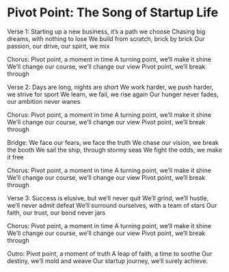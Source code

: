# Pivot Point: The Song of Startup Life

Verse 1:
Starting up a new business, it’s a path we choose
Chasing big dreams, with nothing to lose
We build from scratch, brick by brick
Our passion, our drive, our spirit, we mix

Chorus:
Pivot point, a moment in time
A turning point, we’ll make it shine
We’ll change our course, we’ll change our view
Pivot point, we’ll break through

Verse 2:
Days are long, nights are short
We work harder, we push harder, we strive for sport
We learn, we fail, we rise again
Our hunger never fades, our ambition never wanes 

Chorus:
Pivot point, a moment in time
A turning point, we’ll make it shine
We’ll change our course, we’ll change our view
Pivot point, we’ll break through

Bridge:
We face our fears, we face the truth
We chase our vision, we break the booth
We sail the ship, through stormy seas
We fight the odds, we make it free

Chorus:
Pivot point, a moment in time
A turning point, we’ll make it shine
We’ll change our course, we’ll change our view
Pivot point, we’ll break through

Verse 3:
Success is elusive, but we’ll never quit
We’ll grind, we’ll hustle, we’ll never admit defeat
We’ll surround ourselves, with a team of stars
Our faith, our trust, our bond never jars

Chorus:
Pivot point, a moment in time
A turning point, we’ll make it shine
We’ll change our course, we’ll change our view
Pivot point, we’ll break through

Outro:
Pivot point, a moment of truth
A leap of faith, a time to soothe
Our destiny, we’ll mold and weave
Our startup journey, we’ll surely achieve.